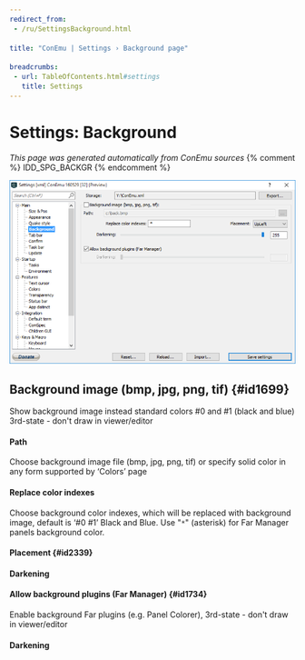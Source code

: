 ```yaml
---
redirect_from:
 - /ru/SettingsBackground.html

title: "ConEmu | Settings › Background page"

breadcrumbs:
 - url: TableOfContents.html#settings
   title: Settings
---
```


# Settings: Background

*This page was generated automatically from ConEmu sources*
{% comment %} IDD_SPG_BACKGR {% endcomment %}

![ConEmu Settings: Background](/img/Settings-Background.png)



## Background image (bmp, jpg, png, tif)  {#id1699}

Show background image instead standard colors #0 and #1 (black and blue) 3rd-state - don't draw in viewer/editor

#### Path
Choose background image file (bmp, jpg, png, tif) or specify solid color in any form supported by ‘Colors’ page



#### Replace color indexes
Choose background color indexes, which will be replaced with background image, default is ‘#0 #1’ Black and Blue. Use "`*`" (asterisk) for Far Manager panels background color.

#### Placement  {#id2339}


#### Darkening




#### Allow background plugins (Far Manager)  {#id1734}
Enable background Far plugins (e.g. Panel Colorer), 3rd-state - don't draw in viewer/editor

#### Darkening







